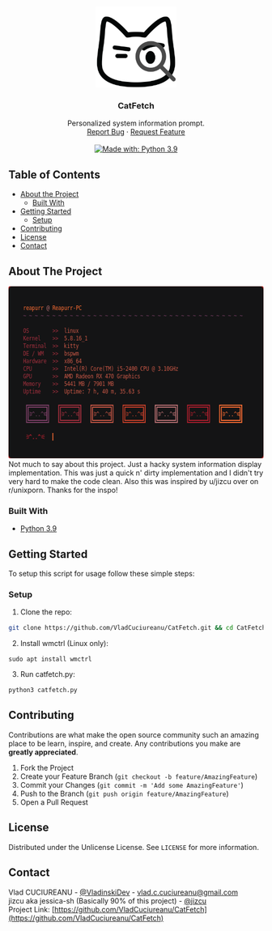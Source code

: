 <!-- PROJECT LOGO -->
<p align="center">
  <a href="https://github.com/VladCuciureanu/CatFetch">
    <img src="Logo.png" alt="Logo" width="160" height="160">
  </a>
  <h3 align="center">CatFetch</h3>

  <p align="center">
    Personalized system information prompt.
    <br />
    <a href="https://github.com/VladCuciureanu/CatFetch/issues">Report Bug</a>
    ·
    <a href="https://github.com/VladCuciureanu/CatFetch/issues">Request Feature</a>
    <br />
    <br />
    <a href="https://www.python.org/downloads/release/python-360">
      <img alt="Made with: Python 3.9" src="https://img.shields.io/badge/python-3.9-blue.svg" target="_blank" />
    </a>
    <!--
    <a href="https://www.gnu.org/licenses/gpl-3.0">
      <img alt="License: GPL v3" src="https://img.shields.io/badge/License-GPLv3-blue.svg" target="_blank" />
    </a>
    -->
  </p>
</p>



<!-- TABLE OF CONTENTS -->
## Table of Contents

* [About the Project](#about-the-project)
  * [Built With](#built-with)
* [Getting Started](#getting-started)
  * [Setup](#setup)
* [Contributing](#contributing)
* [License](#license)
* [Contact](#contact)



<!-- ABOUT THE PROJECT -->
## About The Project

<img src=".screenshots/2020-10-29-173238_610x340_scrot.png" alt="Logo" width="610" height="340">
Not much to say about this project. Just a hacky system information display implementation.
This was just a quick n' dirty implementation and I didn't try very hard to make the code clean.
Also this was inspired by u/jizcu over on r/unixporn. Thanks for the inspo!



### Built With

* [Python 3.9](https://www.python.org/downloads/release/python-390/)



<!-- GETTING STARTED -->
## Getting Started

To setup this script for usage follow these simple steps:

### Setup

1. Clone the repo:
```sh
git clone https://github.com/VladCuciureanu/CatFetch.git && cd CatFetch
```
2. Install wmctrl (Linux only):
```
sudo apt install wmctrl
```
3. Run catfetch.py:
```sh
python3 catfetch.py
```



<!-- CONTRIBUTING -->
## Contributing

Contributions are what make the open source community such an amazing place to be learn, inspire, and create. Any contributions you make are **greatly appreciated**.

1. Fork the Project
2. Create your Feature Branch (`git checkout -b feature/AmazingFeature`)
3. Commit your Changes (`git commit -m 'Add some AmazingFeature'`)
4. Push to the Branch (`git push origin feature/AmazingFeature`)
5. Open a Pull Request



<!-- LICENSE -->
## License

Distributed under the Unlicense License. See `LICENSE` for more information.



<!-- CONTACT -->
## Contact

Vlad CUCIUREANU - [@VladinskiDev](https://twitter.com/VladinskiDev) - vlad.c.cuciureanu@gmail.com\
jizcu aka jessica-sh (Basically 90% of this project) - [@jizcu](https://github.com/jizcu)\
Project Link: [https://github.com/VladCuciureanu/CatFetch](https://github.com/VladCuciureanu/CatFetch)
